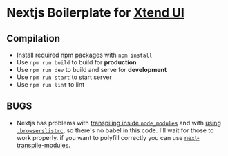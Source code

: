 # Nextjs Boilerplate for [Xtend UI](https://github.com/xtendui/xtendui)

## Compilation

* Install required npm packages with `npm install`
* Use `npm run build` to build for **production**
* Use `npm run dev` to build and serve for **development**
* Use `npm run start` to start server
* Use `npm run lint` to lint

## BUGS

* Nextjs has problems with [transpiling inside `node_modules`](https://github.com/vercel/next.js/discussions/32223) and with [using `.browserslistrc`](https://github.com/vercel/next.js/discussions/12826), so there's no babel in this code. I'll wait for those to work properly. if you want to polyfill correctly you can use [next-transpile-modules](https://www.npmjs.com/package/next-transpile-modules).